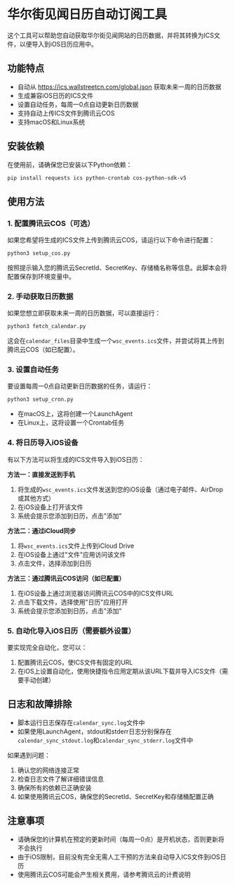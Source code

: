 # 华尔街见闻日历自动订阅工具

这个工具可以帮助您自动获取华尔街见闻网站的日历数据，并将其转换为ICS文件，以便导入到iOS日历应用中。

## 功能特点

- 自动从 https://ics.wallstreetcn.com/global.json 获取未来一周的日历数据
- 生成兼容iOS日历的ICS文件
- 设置自动任务，每周一0点自动更新日历数据
- 支持自动上传ICS文件到腾讯云COS
- 支持macOS和Linux系统

## 安装依赖

在使用前，请确保您已安装以下Python依赖：

```bash
pip install requests ics python-crontab cos-python-sdk-v5
```

## 使用方法

### 1. 配置腾讯云COS（可选）

如果您希望将生成的ICS文件上传到腾讯云COS，请运行以下命令进行配置：

```bash
python3 setup_cos.py
```

按照提示输入您的腾讯云SecretId、SecretKey、存储桶名称等信息。此脚本会将配置保存到环境变量中。

### 2. 手动获取日历数据

如果您想立即获取未来一周的日历数据，可以直接运行：

```bash
python3 fetch_calendar.py
```

这会在`calendar_files`目录中生成一个`wsc_events.ics`文件，并尝试将其上传到腾讯云COS（如已配置）。

### 3. 设置自动任务

要设置每周一0点自动更新日历数据的任务，请运行：

```bash
python3 setup_cron.py
```

- 在macOS上，这将创建一个LaunchAgent
- 在Linux上，这将设置一个Crontab任务

### 4. 将日历导入iOS设备

有以下方法可以将生成的ICS文件导入到iOS日历：

**方法一：直接发送到手机**

1. 将生成的`wsc_events.ics`文件发送到您的iOS设备（通过电子邮件、AirDrop或其他方式）
2. 在iOS设备上打开该文件
3. 系统会提示您添加到日历，点击"添加"

**方法二：通过iCloud同步**

1. 将`wsc_events.ics`文件上传到iCloud Drive
2. 在iOS设备上通过"文件"应用访问该文件
3. 点击文件，选择添加到日历

**方法三：通过腾讯云COS访问（如已配置）**

1. 在iOS设备上通过浏览器访问腾讯云COS中的ICS文件URL
2. 点击下载文件，选择使用"日历"应用打开
3. 系统会提示您添加到日历，点击"添加"

### 5. 自动化导入iOS日历（需要额外设置）

要实现完全自动化，您可以：

1. 配置腾讯云COS，使ICS文件有固定的URL
2. 在iOS上设置自动化，使用快捷指令应用定期从该URL下载并导入ICS文件（需要手动创建）

## 日志和故障排除

- 脚本运行日志保存在`calendar_sync.log`文件中
- 如果使用LaunchAgent，stdout和stderr日志分别保存在`calendar_sync_stdout.log`和`calendar_sync_stderr.log`文件中

如果遇到问题：

1. 确认您的网络连接正常
2. 检查日志文件了解详细错误信息
3. 确保所有的依赖已正确安装
4. 如果使用腾讯云COS，确保您的SecretId、SecretKey和存储桶配置正确

## 注意事项
- 请确保您的计算机在预定的更新时间（每周一0点）是开机状态，否则更新将不会执行
- 由于iOS限制，目前没有完全无需人工干预的方法来自动导入ICS文件到iOS日历
- 使用腾讯云COS可能会产生相关费用，请参考腾讯云的计费说明

